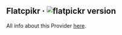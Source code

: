 ## Flatcpikr · ![flatpickr version](https://img.shields.io/badge/version-v4.6.9-informational)


All info about this Provider <a target="_blank" href="https://flatpickr.js.org/">here</a>.
